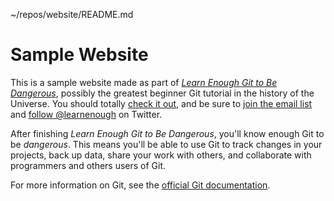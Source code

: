 ~/repos/website/README.md

# Sample Website

This is a sample website made as part of [*Learn Enough Git to Be Dangerous*](https://www.learnenough.com/git-tutorial), possibly the greatest
beginner Git tutorial in the history of the Universe. You should totally [check
it out](https://www.learnenough.com/git-tutorial), and be sure to [join the
email list](https://www.learnenough.com/#email_list) and [follow @learnenough](https://twitter.com/learnenough) on Twitter.

After finishing *Learn Enough Git to Be Dangerous*, you'll know enough Git to be
*dangerous*. This means you'll be able to use Git to track changes in your
projects, back up data, share your work with others, and collaborate with
programmers and others users of Git.

For more information on Git, see the [official Git documentation](https://git-scm.com/).
